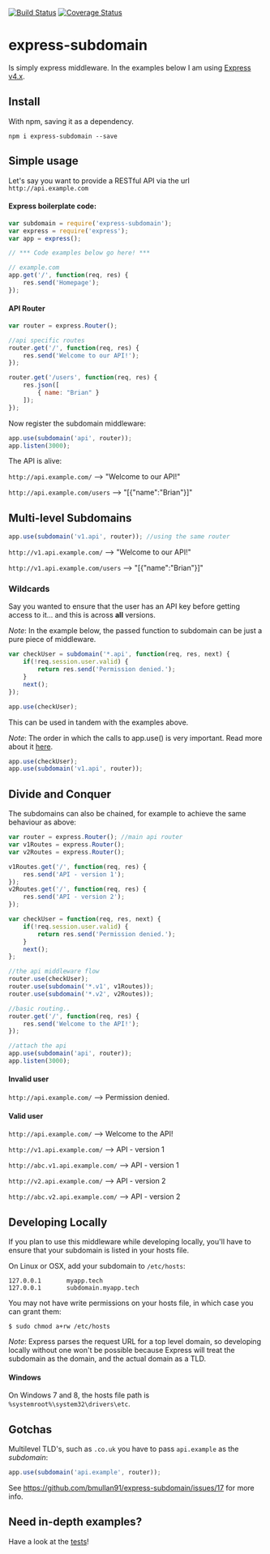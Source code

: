 [![Build Status](https://travis-ci.org/bmullan91/express-subdomain.svg?branch=master)](https://travis-ci.org/bmullan91/express-subdomain) [![Coverage Status](https://coveralls.io/repos/bmullan91/express-subdomain/badge.png?branch=master)](https://coveralls.io/r/bmullan91/express-subdomain?branch=master)

# express-subdomain

Is simply express middleware. In the examples below I am using [Express v4.x](http://expressjs.com/).

## Install

With npm, saving it as a dependency.

    npm i express-subdomain --save

## Simple usage

Let's say you want to provide a RESTful API via the url `http://api.example.com`

#### Express boilerplate code:

``` js
var subdomain = require('express-subdomain');
var express = require('express');
var app = express();

// *** Code examples below go here! ***

// example.com
app.get('/', function(req, res) {
    res.send('Homepage');
});

```

#### API Router

``` js
var router = express.Router();

//api specific routes
router.get('/', function(req, res) {
    res.send('Welcome to our API!');
});

router.get('/users', function(req, res) {
    res.json([
        { name: "Brian" }
    ]);
});
```

Now register the subdomain middleware:
``` js
app.use(subdomain('api', router));
app.listen(3000);
```
The API is alive:

`http://api.example.com/` --> "Welcome to our API!"

`http://api.example.com/users` --> "[{"name":"Brian"}]"


## Multi-level Subdomains

``` js
app.use(subdomain('v1.api', router)); //using the same router
```

`http://v1.api.example.com/` --> "Welcome to our API!"

`http://v1.api.example.com/users` --> "[{"name":"Brian"}]"

### Wildcards

Say you wanted to ensure that the user has an API key before getting access to it... and this is across __all__ versions.

_Note_:
In the example below, the passed function to subdomain can be just a pure piece of middleware.

``` js
var checkUser = subdomain('*.api', function(req, res, next) {
    if(!req.session.user.valid) {
        return res.send('Permission denied.');
    }
    next();
});

app.use(checkUser);
```

This can be used in tandem with the examples above.

_Note_:
The order in which the calls to app.use() is very important. Read more about it [here](http://expressjs.com/4x/api.html#app.use).

``` js
app.use(checkUser);
app.use(subdomain('v1.api', router));
```

## Divide and Conquer

The subdomains can also be chained, for example to achieve the same behaviour as above:

``` js
var router = express.Router(); //main api router
var v1Routes = express.Router();
var v2Routes = express.Router();

v1Routes.get('/', function(req, res) {
    res.send('API - version 1');
});
v2Routes.get('/', function(req, res) {
    res.send('API - version 2');
});

var checkUser = function(req, res, next) {
    if(!req.session.user.valid) {
        return res.send('Permission denied.');
    }
    next();
};

//the api middleware flow
router.use(checkUser);
router.use(subdomain('*.v1', v1Routes));
router.use(subdomain('*.v2', v2Routes));

//basic routing..
router.get('/', function(req, res) {
    res.send('Welcome to the API!');
});

//attach the api
app.use(subdomain('api', router));
app.listen(3000);
```

#### Invalid user

`http://api.example.com/` --> Permission denied.

#### Valid user

`http://api.example.com/` --> Welcome to the API!

`http://v1.api.example.com/` --> API - version 1

`http://abc.v1.api.example.com/` --> API - version 1

`http://v2.api.example.com/` --> API - version 2

`http://abc.v2.api.example.com/` --> API - version 2

## Developing Locally

If you plan to use this middleware while developing locally, you'll have to
ensure that your subdomain is listed in your hosts file.

On Linux or OSX, add your subdomain to `/etc/hosts`:
```
127.0.0.1       myapp.tech
127.0.0.1       subdomain.myapp.tech
```

You may not have write permissions on your hosts file, in which case you can
grant them:
```
$ sudo chmod a+rw /etc/hosts
```

_Note_:
Express parses the request URL for a top level domain, so developing locally
without one won't be possible because Express will treat the subdomain as the
domain, and the actual domain as a TLD.

#### Windows

On Windows 7 and 8, the hosts file path is `%systemroot%\system32\drivers\etc`.

## Gotchas

Multilevel TLD's, such as `.co.uk` you have to pass `api.example` as the _subdomain_:

```js
app.use(subdomain('api.example', router));
```
See https://github.com/bmullan91/express-subdomain/issues/17 for more info.

## Need in-depth examples?

Have a look at the [tests](https://github.com/bmullan91/express-subdomain/tree/master/test)!
